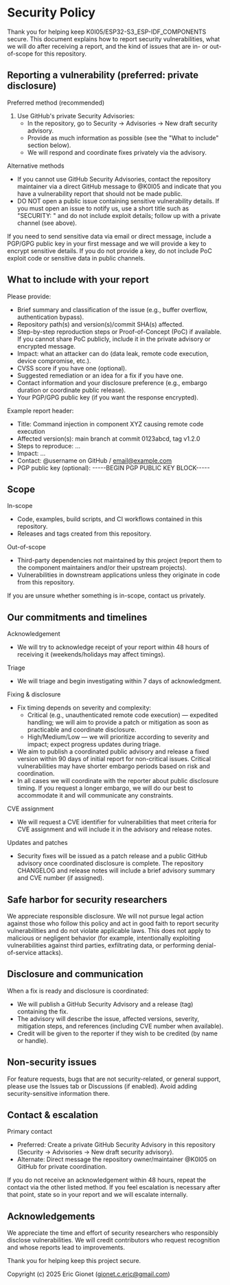 # Security Policy

Thank you for helping keep K0I05/ESP32-S3_ESP-IDF_COMPONENTS secure. This document explains how to report security vulnerabilities, what we will do after receiving a report, and the kind of issues that are in- or out-of-scope for this repository.

## Reporting a vulnerability (preferred: private disclosure)

Preferred method (recommended)
1. Use GitHub's private Security Advisories:
   - In the repository, go to Security → Advisories → New draft security advisory.
   - Provide as much information as possible (see the "What to include" section below).
   - We will respond and coordinate fixes privately via the advisory.

Alternative methods
- If you cannot use GitHub Security Advisories, contact the repository maintainer via a direct GitHub message to @K0I05 and indicate that you have a vulnerability report that should not be made public.
- DO NOT open a public issue containing sensitive vulnerability details. If you must open an issue to notify us, use a short title such as "SECURITY: <brief summary>" and do not include exploit details; follow up with a private channel (see above).

If you need to send sensitive data via email or direct message, include a PGP/GPG public key in your first message and we will provide a key to encrypt sensitive details. If you do not provide a key, do not include PoC exploit code or sensitive data in public channels.

## What to include with your report

Please provide:
- Brief summary and classification of the issue (e.g., buffer overflow, authentication bypass).
- Repository path(s) and version(s)/commit SHA(s) affected.
- Step-by-step reproduction steps or Proof-of-Concept (PoC) if available. If you cannot share PoC publicly, include it in the private advisory or encrypted message.
- Impact: what an attacker can do (data leak, remote code execution, device compromise, etc.).
- CVSS score if you have one (optional).
- Suggested remediation or an idea for a fix if you have one.
- Contact information and your disclosure preference (e.g., embargo duration or coordinate public release).
- Your PGP/GPG public key (if you want the response encrypted).

Example report header:
- Title: Command injection in component XYZ causing remote code execution
- Affected version(s): main branch at commit 0123abcd, tag v1.2.0
- Steps to reproduce: ...
- Impact: ...
- Contact: @username on GitHub / email@example.com
- PGP public key (optional): -----BEGIN PGP PUBLIC KEY BLOCK-----

## Scope

In-scope
- Code, examples, build scripts, and CI workflows contained in this repository.
- Releases and tags created from this repository.

Out-of-scope
- Third-party dependencies not maintained by this project (report them to the component maintainers and/or their upstream projects).
- Vulnerabilities in downstream applications unless they originate in code from this repository.

If you are unsure whether something is in-scope, contact us privately.

## Our commitments and timelines

Acknowledgement
- We will try to acknowledge receipt of your report within 48 hours of receiving it (weekends/holidays may affect timings).

Triage
- We will triage and begin investigating within 7 days of acknowledgment.

Fixing & disclosure
- Fix timing depends on severity and complexity:
  - Critical (e.g., unauthenticated remote code execution) — expedited handling; we will aim to provide a patch or mitigation as soon as practicable and coordinate disclosure.
  - High/Medium/Low — we will prioritize according to severity and impact; expect progress updates during triage.
- We aim to publish a coordinated public advisory and release a fixed version within 90 days of initial report for non-critical issues. Critical vulnerabilities may have shorter embargo periods based on risk and coordination.
- In all cases we will coordinate with the reporter about public disclosure timing. If you request a longer embargo, we will do our best to accommodate it and will communicate any constraints.

CVE assignment
- We will request a CVE identifier for vulnerabilities that meet criteria for CVE assignment and will include it in the advisory and release notes.

Updates and patches
- Security fixes will be issued as a patch release and a public GitHub advisory once coordinated disclosure is complete. The repository CHANGELOG and release notes will include a brief advisory summary and CVE number (if assigned).

## Safe harbor for security researchers

We appreciate responsible disclosure. We will not pursue legal action against those who follow this policy and act in good faith to report security vulnerabilities and do not violate applicable laws. This does not apply to malicious or negligent behavior (for example, intentionally exploiting vulnerabilities against third parties, exfiltrating data, or performing denial-of-service attacks).

## Disclosure and communication

When a fix is ready and disclosure is coordinated:
- We will publish a GitHub Security Advisory and a release (tag) containing the fix.
- The advisory will describe the issue, affected versions, severity, mitigation steps, and references (including CVE number when available).
- Credit will be given to the reporter if they wish to be credited (by name or handle).

## Non-security issues

For feature requests, bugs that are not security-related, or general support, please use the Issues tab or Discussions (if enabled). Avoid adding security-sensitive information there.

## Contact & escalation

Primary contact
- Preferred: Create a private GitHub Security Advisory in this repository (Security → Advisories → New draft security advisory).
- Alternate: Direct message the repository owner/maintainer @K0I05 on GitHub for private coordination.

If you do not receive an acknowledgement within 48 hours, repeat the contact via the other listed method. If you feel escalation is necessary after that point, state so in your report and we will escalate internally.

## Acknowledgements

We appreciate the time and effort of security researchers who responsibly disclose vulnerabilities. We will credit contributors who request recognition and whose reports lead to improvements.

Thank you for helping keep this project secure.

Copyright (c) 2025 Eric Gionet (<gionet.c.eric@gmail.com>)
